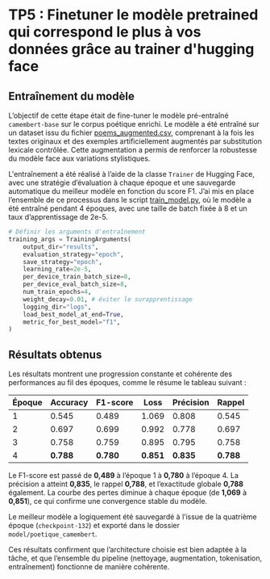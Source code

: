 # TP5 : Finetuner le modèle pretrained qui correspond le plus à vos données grâce au trainer d'hugging face

## Entraînement du modèle

L’objectif de cette étape était de fine-tuner le modèle pré-entraîné `camembert-base` sur le corpus poétique enrichi. Le modèle a été entraîné sur un dataset issu du fichier [poems_augmented.csv](https://github.com/simeng-song/outils-de-traitement-de-corpus/blob/main/Project/data/clean/poems_augmented.csv), comprenant à la fois les textes originaux et des exemples artificiellement augmentés par substitution lexicale contrôlée. Cette augmentation a permis de renforcer la robustesse du modèle face aux variations stylistiques.

L'entraînement a été réalisé à l’aide de la classe `Trainer` de Hugging Face, avec une stratégie d’évaluation à chaque époque et une sauvegarde automatique du meilleur modèle en fonction du score F1. J’ai mis en place l’ensemble de ce processus dans le script [train_model.py](https://github.com/simeng-song/outils-de-traitement-de-corpus/blob/main/Project/scripts/process/train_model.py), où le modèle a été entraîné pendant 4 époques, avec une taille de batch fixée à 8 et un taux d’apprentissage de 2e-5.

```python
# Définir les arguments d'entraînement
training_args = TrainingArguments(
    output_dir="results",
    evaluation_strategy="epoch",
    save_strategy="epoch",
    learning_rate=2e-5,
    per_device_train_batch_size=8,
    per_device_eval_batch_size=8,
    num_train_epochs=4,
    weight_decay=0.01, # éviter le surapprentissage
    logging_dir="logs",
    load_best_model_at_end=True,
    metric_for_best_model="f1",
)
```

## Résultats obtenus

Les résultats montrent une progression constante et cohérente des performances au fil des époques, comme le résume le tableau suivant :

| Époque | Accuracy | F1-score | Loss | Précision | Rappel |
| --- | --- | --- | --- | --- | --- |
| 1 | 0.545 | 0.489 | 1.069 | 0.808 | 0.545 |
| 2 | 0.697 | 0.699 | 0.992 | 0.778 | 0.697 |
| 3 | 0.758 | 0.759 | 0.895 | 0.795 | 0.758 |
| 4  | **0.788** | **0.780** | **0.851** | **0.835** | **0.788** |

Le F1-score est passé de **0,489** à l’époque 1 à **0,780** à l’époque 4. La précision a atteint **0,835**, le rappel **0,788**, et l’exactitude globale **0,788** également. La courbe des pertes diminue à chaque époque (de **1,069** à **0,851**), ce qui confirme une convergence stable du modèle. 

Le meilleur modèle a logiquement été sauvegardé à l’issue de la quatrième époque (`checkpoint-132`) et exporté dans le dossier `model/poetique_camembert`.

Ces résultats confirment que l’architecture choisie est bien adaptée à la tâche, et que l’ensemble du pipeline (nettoyage, augmentation, tokenisation, entraînement) fonctionne de manière cohérente.
